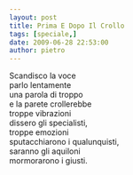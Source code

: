 ```yaml
---
layout: post
title: Prima E Dopo Il Crollo
tags: [speciale,]
date: 2009-06-28 22:53:00
author: pietro
---
```

Scandisco la voce<br/>parlo lentamente<br/>una parola di troppo<br/>e la parete crollerebbe<br/>troppe vibrazioni<br/>dissero gli specialisti,<br/>troppe emozioni<br/>sputacchiarono i qualunquisti,<br/>saranno gli aquiloni<br/>mormorarono i giusti.
